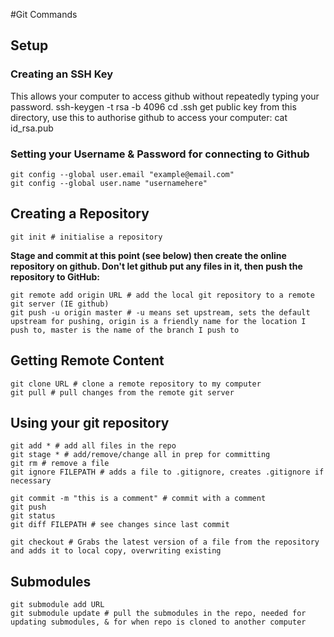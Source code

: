 #Git Commands

## Setup
### Creating an SSH Key
This allows your computer to access github without repeatedly typing your password.
	ssh-keygen -t rsa -b 4096
	cd .ssh
get public key from this directory, use this to authorise github to access your computer:
	cat id_rsa.pub
### Setting your Username & Password for connecting to Github
	git config --global user.email "example@email.com"
	git config --global user.name "usernamehere"

## Creating a Repository
	git init # initialise a repository

**Stage and commit at this point (see below) then create the online repository on github. Don't let github put any files in it, then push the repository to GitHub:**

	git remote add origin URL # add the local git repository to a remote git server (IE github)
	git push -u origin master # -u means set upstream, sets the default upstream for pushing, origin is a friendly name for the location I push to, master is the name of the branch I push to

## Getting Remote Content
	git clone URL # clone a remote repository to my computer
	git pull # pull changes from the remote git server

## Using your git repository
	git add * # add all files in the repo
	git stage * # add/remove/change all in prep for committing
	git rm # remove a file
	git ignore FILEPATH # adds a file to .gitignore, creates .gitignore if necessary

	git commit -m "this is a comment" # commit with a comment
	git push
	git status
	git diff FILEPATH # see changes since last commit

	git checkout # Grabs the latest version of a file from the repository and adds it to local copy, overwriting existing

## Submodules
	git submodule add URL
	git submodule update # pull the submodules in the repo, needed for updating submodules, & for when repo is cloned to another computer

